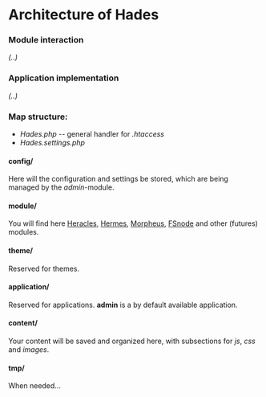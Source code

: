 Architecture of Hades
=====================

### Module interaction
*(..)*

### Application implementation
*(..)*

### Map structure:
- *Hades.php* -- general handler for *.htaccess*
- *Hades.settings.php*

#### config/
Here will the configuration and settings be stored, which are being managed by the *admin*-module.

#### module/
You will find here [Heracles](https://github.com/sentfanwyaerda/Heracles), [Hermes](https://github.com/sentfanwyaerda/Hermes), [Morpheus](https://github.com/sentfanwyaerda/Morpheus), [FSnode](https://github.com/sentfanwyaerda/FSnode) and other (futures) modules.

#### theme/
Reserved for themes.

#### application/
Reserved for applications. **admin** is a by default available application.

#### content/
Your content will be saved and organized here, with subsections for *js*, *css* and *images*.

#### tmp/
When needed...

